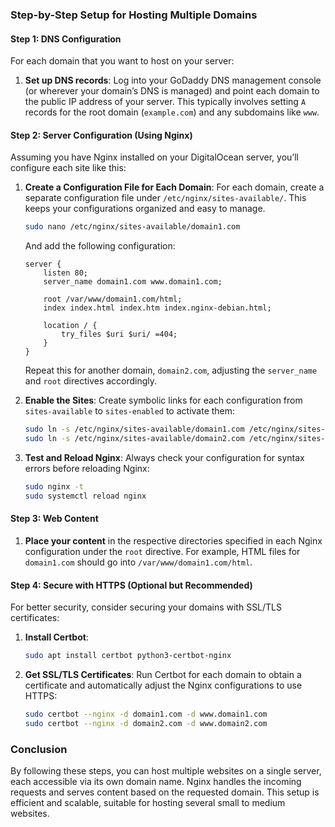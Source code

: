 ### Step-by-Step Setup for Hosting Multiple Domains

#### Step 1: DNS Configuration

For each domain that you want to host on your server:

1. **Set up DNS records**: Log into your GoDaddy DNS management console (or wherever your domain’s DNS is managed) and point each domain to the public IP address of your server. This typically involves setting `A` records for the root domain (`example.com`) and any subdomains like `www`.

#### Step 2: Server Configuration (Using Nginx)

Assuming you have Nginx installed on your DigitalOcean server, you’ll configure each site like this:

1. **Create a Configuration File for Each Domain**: For each domain, create a separate configuration file under `/etc/nginx/sites-available/`. This keeps your configurations organized and easy to manage.

   ```bash
   sudo nano /etc/nginx/sites-available/domain1.com
   ```

   And add the following configuration:

   ```nginx
   server {
       listen 80;
       server_name domain1.com www.domain1.com;

       root /var/www/domain1.com/html;
       index index.html index.htm index.nginx-debian.html;

       location / {
           try_files $uri $uri/ =404;
       }
   }
   ```

   Repeat this for another domain, `domain2.com`, adjusting the `server_name` and `root` directives accordingly.

2. **Enable the Sites**:
   Create symbolic links for each configuration from `sites-available` to `sites-enabled` to activate them:

   ```bash
   sudo ln -s /etc/nginx/sites-available/domain1.com /etc/nginx/sites-enabled/
   sudo ln -s /etc/nginx/sites-available/domain2.com /etc/nginx/sites-enabled/
   ```

3. **Test and Reload Nginx**:
   Always check your configuration for syntax errors before reloading Nginx:
   ```bash
   sudo nginx -t
   sudo systemctl reload nginx
   ```

#### Step 3: Web Content

1. **Place your content** in the respective directories specified in each Nginx configuration under the `root` directive. For example, HTML files for `domain1.com` should go into `/var/www/domain1.com/html`.

#### Step 4: Secure with HTTPS (Optional but Recommended)

For better security, consider securing your domains with SSL/TLS certificates:

1. **Install Certbot**:
   ```bash
   sudo apt install certbot python3-certbot-nginx
   ```
2. **Get SSL/TLS Certificates**:
   Run Certbot for each domain to obtain a certificate and automatically adjust the Nginx configurations to use HTTPS:
   ```bash
   sudo certbot --nginx -d domain1.com -d www.domain1.com
   sudo certbot --nginx -d domain2.com -d www.domain2.com
   ```

### Conclusion

By following these steps, you can host multiple websites on a single server, each accessible via its own domain name. Nginx handles the incoming requests and serves content based on the requested domain. This setup is efficient and scalable, suitable for hosting several small to medium websites.
